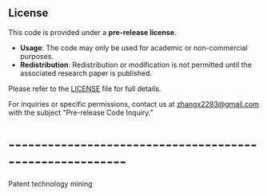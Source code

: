 ## License

This code is provided under a **pre-release license**. 

- **Usage**: The code may only be used for academic or non-commercial purposes.
- **Redistribution**: Redistribution or modification is not permitted until the associated research paper is published.

Please refer to the [LICENSE](./LICENSE) file for full details.

For inquiries or specific permissions, contact us at zhangx2293@gmail.com with the subject "Pre-release Code Inquiry."




# --------------------------------------------------------

Patent technology mining

